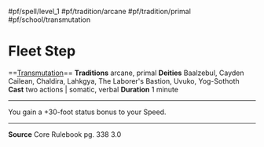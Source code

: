 #pf/spell/level_1 #pf/tradition/arcane #pf/tradition/primal #pf/school/transmutation 
# Fleet Step
==[Transmutation](../../../Traits/Transmutation.md)==
**Traditions** arcane, primal
**Deities** Baalzebul, Cayden Cailean, Chaldira, Lahkgya, The Laborer's Bastion, Uvuko, Yog-Sothoth
**Cast** two actions | somatic, verbal
**Duration** 1 minute

---
You gain a +30-foot status bonus to your Speed.

---
**Source** Core Rulebook pg. 338 3.0